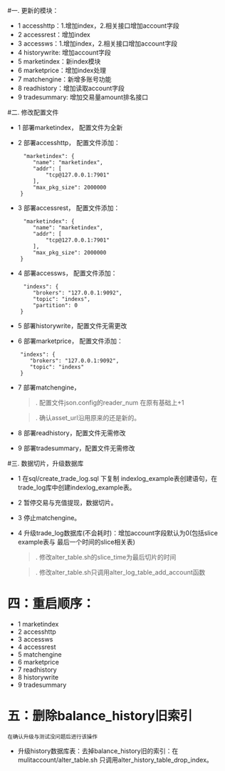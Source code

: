 #一. 更新的模块：
* 1 accesshttp：1.增加index，2.相关接口增加account字段
* 2 accessrest：增加index
* 3 accessws：1.增加index，2.相关接口增加account字段
* 4 historywrite: 增加account字段
* 5 marketindex：新index模块
* 6 marketprice：增加index处理
* 7 matchengine：新增多账号功能
* 8 readhistory：增加读取account字段
* 9 tradesummary: 增加交易量amount排名接口

#二. 修改配置文件
* 1 部署marketindex， 配置文件为全新

* 2 部署accesshttp， 配置文件添加：

```
	 "marketindex": {
        "name": "marketindex",
        "addr": [
            "tcp@127.0.0.1:7901"
        ],
        "max_pkg_size": 2000000
    }
```

* 3 部署accessrest， 配置文件添加：

```
	 "marketindex": {
        "name": "marketindex",
        "addr": [
            "tcp@127.0.0.1:7901"
        ],
        "max_pkg_size": 2000000
    }
```

* 4 部署accessws， 配置文件添加：

```
	 "indexs": {
        "brokers": "127.0.0.1:9092",
        "topic": "indexs",
        "partition": 0
    }
```

* 5 部署historywrite，配置文件无需更改

* 6 部署marketprice， 配置文件添加：

 ```
	 "indexs": {
        "brokers": "127.0.0.1:9092",
        "topic": "indexs"
     }
 ```
 
* 7 部署matchengine，
  >. 配置文件json.config的reader_num 在原有基础上+1

  >. 确认asset_url沿用原来的还是新的。
 
* 8 部署readhistory，配置文件无需修改

* 9 部署tradesummary，配置文件无需修改

#三. 数据切片，升级数据库
* 1 在sql/create\_trade\_log.sql 下复制 indexlog\_example表创建语句，在trade\_log库中创建indexlog\_example表。
* 2 暂停交易与充值提现，数据切片。
* 3 停止matchengine。
* 4 升级trade_log数据库(不会耗时)：增加account字段默认为0(包括slice example表与 最后一个时间的slice相关表)
	 > . 修改alter\_table.sh的slice_time为最后切片的时间
	
    > . 修改alter_table.sh只调用alter\_log\_table\_add\_account函数
    
    
# 四：重启顺序：
* 1 marketindex
* 2 accesshttp
* 3 accessws
* 4	accessrest
* 5 matchengine
* 6 marketprice
* 7 readhistory
* 8 historywrite
* 9	tradesummary

# 五：删除balance_history旧索引
```
在确认升级与测试没问题后进行该操作
```
* 升级history数据库表：去掉balance\_history旧的索引：在mulitaccount/alter_table.sh 只调用alter\_history\_table\_drop\_index。


